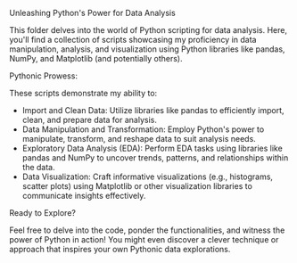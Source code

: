 Unleashing Python's Power for Data Analysis

This folder delves into the world of Python scripting for data analysis. Here, you'll find a collection of scripts showcasing my proficiency in data manipulation, analysis, and visualization using Python libraries like pandas, NumPy, and Matplotlib (and potentially others).

Pythonic Prowess:

These scripts demonstrate my ability to:

* Import and Clean Data: Utilize libraries like pandas to efficiently import, clean, and prepare data for analysis.
* Data Manipulation and Transformation: Employ Python's power to manipulate, transform, and reshape data to suit analysis needs.
* Exploratory Data Analysis (EDA): Perform EDA tasks using libraries like pandas and NumPy to uncover trends, patterns, and relationships within the data.
* Data Visualization: Craft informative visualizations (e.g., histograms, scatter plots) using Matplotlib or other visualization libraries to communicate insights effectively.

Ready to Explore?

Feel free to delve into the code, ponder the functionalities, and witness the power of Python in action! You might even discover a clever technique or approach that inspires your own Pythonic data explorations.

